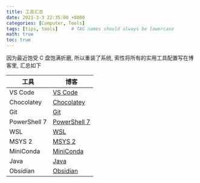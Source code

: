 ```yaml
---
title: 工具汇总
date: 2021-3-3 22:35:00 +0800
categories: [Computer, Tools]
tags: [tips, tools]     # TAG names should always be lowercase
math: true
toc: true
---
```


因为最近饱受 C 盘饱满折磨, 所以重装了系统, 索性将所有的实用工具配置写在博客里, 汇总如下

| 工具         | 博客                                            |
| ------------ | ----------------------------------------------- |
| VS Code      | [VS Code     ](https://fr4nk1in-ustc.github.io) |
| Chocolatey   | [Chocolatey  ](https://fr4nk1in-ustc.github.io) |
| Git          | [Git         ](https://fr4nk1in-ustc.github.io) |
| PowerShell 7 | [PowerShell 7](https://fr4nk1in-ustc.github.io) |
| WSL          | [WSL         ](https://fr4nk1in-ustc.github.io) |
| MSYS 2       | [MSYS 2      ](https://fr4nk1in-ustc.github.io) |
| MiniConda    | [MiniConda   ](https://fr4nk1in-ustc.github.io) |
| Java         | [Java        ](https://fr4nk1in-ustc.github.io) |
| Obsidian     | [Obsidian    ](https://fr4nk1in-ustc.github.io) |
